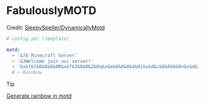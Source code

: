 # FabulouslyMOTD

Credit: [SleepySpeller/DynamicallyMotd](https://github.com/SleepySpeller/DynamicallyMotd)

```yaml
# config.yml (template)

motd:
  - '&7A Minecraft Server'
  - '&3Welcome join our server!'
  - '&x&f&f&0&0&0&0R&x&f&3&0&0&2&0a&x&e&8&0&0&4&0i&x&d&c&0&0&6&0n&x&d&1&0&0&8&0b&x&c&5&0&0&9&fo&x&b&9&0&0&b&fw&x&a&e&0&0&d&f!'
  # ↑ Rainbow
```

> [!Tip]
> [Generate rainbow in motd](https://rynstwrt.github.io/Minecraft-Server-MOTD-Gradient-Generator/)
